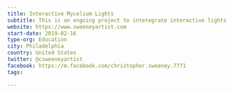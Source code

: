 ```yaml
---
title: Interactive Mycelium Lights
subtitle: This is an ongoing project to intetegrate interactive lights and boards with mycelium lights.
website: https://www.sweeneyartist.com
start-date: 2019-02-16
type-org: Education 
city: Philadelphia
country: United States
twitter: @csweeneyartist
facebook: https://m.facebook.com/christopher.sweeney.7771
tags: 

---
```

